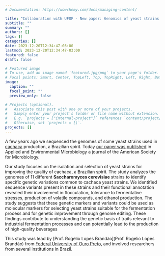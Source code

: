 ```yaml
---
# Documentation: https://wowchemy.com/docs/managing-content/

title: "Collaboration with UFOP - New paper: Genomics of yeast strains used in the production of Cachaca"
subtitle: ""
summary: ""
authors: []
tags: []
categories: []
date: 2023-12-20T12:34:47-03:00
lastmod: 2023-12-20T12:34:47-03:00
featured: false
draft: false

# Featured image
# To use, add an image named `featured.jpg/png` to your page's folder.
# Focal points: Smart, Center, TopLeft, Top, TopRight, Left, Right, BottomLeft, Bottom, BottomRight.
image:
  caption: ""
  focal_point: ""
  preview_only: false

# Projects (optional).
#   Associate this post with one or more of your projects.
#   Simply enter your project's folder or file name without extension.
#   E.g. `projects = ["internal-project"]` references `content/project/deep-learning/index.md`.
#   Otherwise, set `projects = []`.
projects: []
---
```


A few years ago we sequenced the genomes of some yeast strains used in [cachaca](https://en.wikipedia.org/wiki/Cacha%C3%A7a) production, a Brazilian spirit. Today [our paper was published](https://journals.asm.org/doi/10.1128/aem.01759-23) in Applied and Environmental Microbiology a journal of the American Society for Microbiology.

Our study focuses on the isolation and selection of yeast strains for improving the quality of cachaca, a Brazilian spirit. The study analyzes the genomes of 11 different __Saccharomyces cerevisiae__ strains to identify specific genetic variations common to cachaca yeast strains. We identified sequence variants present in these strains and their functional annotation revealed their involvement in flocculation, tolerance to fermentative stresses, production of volatile compounds, and ethanol production. The study suggests that these genetic markers and variants could be used as molecular markers for selecting yeast strains suitable for the fermentation process and for genetic improvement through genome editing. These findings contribute to understanding the genetic basis of traits relevant to industrial fermentation processes and can potentially lead to the production of high-quality beverages

This study was lead by [Prof. Rogelio Lopes Brandão](Prof. Rogelio Lopes Brandão) from [Federal University of Ouro Preto](https://www.ufop.br/), and involved researchers from several institutions in Brazil.
